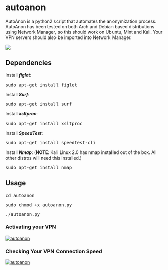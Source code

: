 # autoanon
AutoAnon is a python2 script that automates the anonymization process. AutoAnon has been tested on
both Arch and Debian based distributions using Network Manager, so this should work on Ubuntu, Mint 
and Kali. Your VPN servers should also be imported into Network Manager.

![](http://imgur.com/axmp9DWl.png)

## Dependencies
Install **_figlet_**:
<pre>sudo apt-get install figlet</pre>

Install **_Surf_**:
<pre>sudo apt-get install surf</pre>

Install **_xsltproc_**:
<pre>sudo apt-get install xsltproc</pre>

Install **_SpeedTest_**:
<pre>sudo apt-get install speedtest-cli</pre>

Install **_Nmap_**:
(**NOTE**: Kali Linux 2.0 has nmap installed out of the box. All other distros will need this installed.)
<pre>sudo apt-get install nmap</pre>

## Usage
<pre>cd autoanon</pre>
<pre>sudo chmod +x autoanon.py</pre>
<pre>./autoanon.py</pre>

### Activating your VPN
[![autoanon](https://asciinema.org/a/4ccd1v7qjh16mqqg2ubmytcw5.png)](https://asciinema.org/a/4ccd1v7qjh16mqqg2ubmytcw5)

### Checking Your VPN Connection Speed
[![autoanon](https://asciinema.org/a/eq8cx6x7wm4imncti0pjdkfpp.png)](https://asciinema.org/a/eq8cx6x7wm4imncti0pjdkfpp)
